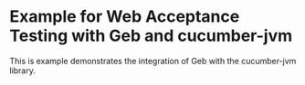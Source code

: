 Example for Web Acceptance Testing with Geb and cucumber-jvm
============================================================

This is example demonstrates the integration of Geb with the cucumber-jvm library.